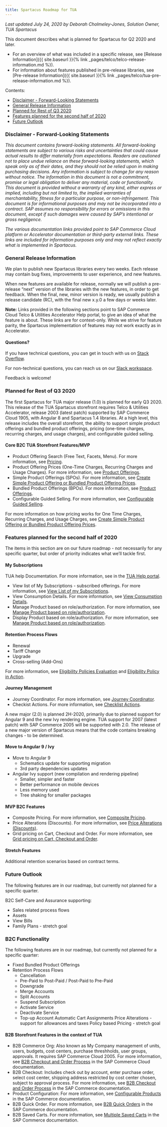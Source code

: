```yaml
---
title: Spartacus Roadmap for TUA
---
```


*Last updated July 24, 2020 by Deborah Cholmeley-Jones, Solution Owner, TUA Spartacus*

This document describes what is planned for Spartacus for Q2 2020 and later.

- For an overview of what was included in a specific release, see [Release Information]({{ site.baseurl }}{% link _pages/telco/telco-release-information.md %}).
- For information about features published in pre-release libraries, see [Pre-release Information]({{ site.baseurl }}{% link _pages/telco/tua-pre-release-information.md %}).  

Contents: 
- [Disclaimer - Forward-Looking Statements](#disclaimer---forward-looking-statements)
- [General Release Information](#general-release-information)
- [Planned for Rest of Q3 2020](#planned-for-rest-of-q3-2020)
- [Features planned for the second half of 2020](#features-planned-for-the-second-half-of-2020)
- [Future Outlook](#future-outlook)


### Disclaimer - Forward-Looking Statements

*This document contains forward-looking statements. All forward-looking statements are subject to various risks and uncertainties that could cause actual results to differ materially from expectations. Readers are cautioned not to place undue reliance on these forward-looking statements, which speak only as of their dates, and they should not be relied upon in making purchasing decisions. Any information is subject to change for any reason without notice. The information in this document is not a commitment, promise or legal obligation to deliver any material, code or functionality.  This document is provided without a warranty of any kind, either express or implied, including but not limited to, the implied warranties of merchantability, fitness for a particular purpose, or non-infringement. This document is for informational purposes and may not be incorporated into a contract. SAP assumes no responsibility for errors or omissions in this document, except if such damages were caused by SAP’s intentional or gross negligence.*

*The various documentation links provided point to SAP Commerce Cloud platform or Accelerator documentation or third-party external links. These links are included for information purposes only and may not reflect exactly what is implemented in Spartacus.*

### General Release Information

We plan to publish new Spartacus libraries every two weeks. Each release may contain bug fixes, improvements to user experience, and new features.

When new features are available for release, normally we will publish a pre-release “next” version of the libraries with the new features, in order to get feedback. When the final, new, minor version is ready, we usually publish a release candidate (RC), with the final new x.y.0 a few days or weeks later.

**Note:** Links provided in the following sections point to SAP Commerce Cloud Telco & Utilities Accelerator Help portal, to give an idea of what the feature is about. These links are for context-only.  While we strive for feature parity, the Spartacus implementation of features may not work exactly as in Accelerator.

#### Questions?

If you have technical questions, you can get in touch with us on [Stack Overflow](https://stackoverflow.com/questions/tagged/spartacus-storefront). 

For non-technical questions, you can reach us on our [Slack workspace](https://join.slack.com/t/spartacus-storefront/shared_invite/enQtNDM1OTI3OTMwNjU5LTg1NGVjZmFkZjQzODc1MzFhMjc3OTZmMzIzYzg0YjMwODJiY2YxYjA5MTE5NjVmN2E5NjMxNjEzMGNlMDRjMjU). 

Feedback is welcome! 

### Planned for Rest of Q3 2020

The first Spartacus for TUA major release (1.0) is planned for early Q3 2020. This release of the TUA Spartacus storefront requires Telco & Utilities Accelerator, release 2003 (latest patch) supported by SAP Commerce Cloud 1905, with Angular 8 and Spartacus 1.4 libraries. At a high level, this release includes the overall storefront, the ability to support simple product offerings and bundled product offerings, pricing (one-time charges, recurring charges, and usage charges), and configurable guided selling.  

#### Core B2C TUA Storefront Features/MVP 

- Product Offering Search (Free Text, Facets, Menu). For more information, see [Pricing](https://help.sap.com/viewer/32f0086927f44c9ab1199f1dab8833cd/2007/en-US/ad4430d10fc3477096752d83f935faf9.html).
- Product Offering Prices (One-Time Charges, Recurring Charges and Usage Charges). For more information, see [Product Offerings](https://help.sap.com/viewer/32f0086927f44c9ab1199f1dab8833cd/2007/en-US/315410098c024e50adf4c43373761936.html).
- Simple Product Offerings (SPOs). For more information, see [Create Simple Product Offering or Bundled Product Offering Prices](https://help.sap.com/viewer/32f0086927f44c9ab1199f1dab8833cd/2007/en-US/48680f49f884453f8596488073046631.html).
- Bundled Product Offerings (BPOs). For more information, see [Product Offerings](https://help.sap.com/viewer/32f0086927f44c9ab1199f1dab8833cd/2007/en-US/315410098c024e50adf4c43373761936.html).
- Configurable Guided Selling. For more information, see [Configurable Guided Selling](https://help.sap.com/viewer/32f0086927f44c9ab1199f1dab8833cd/2007/en-US/fa22e16db2524c0bb9b12c6102ba1b5d.html).

For more information on how pricing works for One Time Charges, Recurring Charges, and Usage Charges, see [Create Simple Product Offering or Bundled Product Offering Prices](https://help.sap.com/viewer/32f0086927f44c9ab1199f1dab8833cd/2007/en-US/48680f49f884453f8596488073046631.html).

### Features planned for the second half of 2020

The items in this section are on our future roadmap - not necessarily for any specific quarter, but order of priority indicates what we’ll tackle first.

#### My Subscriptions

TUA help Documentation. For more information, see in the [TUA Help portal](https://help.sap.com/viewer/product/TELCO_ACCELERATOR/2007/en-US).

- View list of My Subscriptions - subscribed offerings. For more information, see [View List of my Subscriptions](https://help.sap.com/viewer/32f0086927f44c9ab1199f1dab8833cd/2007/en-US/f488da777e9b49c3882eed1b95efd215.html).
- View Consumption Details. For more information, see [View Consumption Details](https://help.sap.com/viewer/32f0086927f44c9ab1199f1dab8833cd/2007/en-US/ba5f222fb5814829bd74eaf6e6505a9f.html).
- Manage Product based on role/authorization. For more information, see [Manage Product based on role/authorization](https://help.sap.com/viewer/32f0086927f44c9ab1199f1dab8833cd/2007/en-US/1ab69d2074ea4735a68b32b14652d2b9.html).
- Display Product based on role/authorization. For more information, see [Manage Product based on role/authorization](https://help.sap.com/viewer/32f0086927f44c9ab1199f1dab8833cd/2007/en-US/1ab69d2074ea4735a68b32b14652d2b9.html).

#### Retention Process Flows

- Renewal
- Tariff Change
- Upgrade
- Cross-selling (Add-Ons)

For more information, see [Eligibility Policies Evaluation](https://help.sap.com/viewer/32f0086927f44c9ab1199f1dab8833cd/2007/en-US/7a0412703ebd4cd3b5bd0d882c72c202.html) and [Eligibility Policy in Action](https://help.sap.com/viewer/32f0086927f44c9ab1199f1dab8833cd/2007/en-US/341e50fcd20149d68735656c5c1b1fff.html).

#### Journey Management

- Journey Coordinator. For more information, see [Journey Coordinator](https://help.sap.com/viewer/32f0086927f44c9ab1199f1dab8833cd/2007/en-US/39a59f20c92f4a0090c7ef2d007d623c.html).
- Checkist Actions. For more information, see [Checklist Actions](https://help.sap.com/viewer/c762d9007c5c4f38bafbe4788446983e/2007/en-US/9fead1b7969b425fa1c15fb985324b42.html).

A new major (2.0) is planned 2H-2020, primarily due to planned support for Angular 9 and the new Ivy rendering engine.  TUA support for 2007 (latest patch) with SAP Commerce 2005 will be supported with 2.0.  The release of a new major version of Spartacus means that the code contains breaking changes - to be determined.

#### Move to Angular 9 / Ivy

- Move to Angular 9 
    - Schematics update for supporting migration
    - 3rd party dependencies updates
- Angular Ivy support (new compilation and rendering pipeline)
    - Smaller, simpler and faster
    - Better performance on mobile devices
    - Less memory used
    - Tree shaking for smaller packages

#### MVP B2C Features

- Composite Pricing. For more information, see [Composite Pricing](https://help.sap.com/viewer/32f0086927f44c9ab1199f1dab8833cd/2007/en-US/2e0fa8602fff440ba756e1a0a8390ea3.html).
- Price Alterations (Discounts). For more information, see [Price Alterations (Discounts)](https://help.sap.com/viewer/32f0086927f44c9ab1199f1dab8833cd/2007/en-US/61b21155624e4a498632964bc566e1eb.html).
- Grid pricing on Cart, Checkout and Order. For more information, see [Grid pricing on Cart, Checkout and Order](https://help.sap.com/viewer/c762d9007c5c4f38bafbe4788446983e/2007/en-US/91a9faae27bb4a7f8baa46a57078cd61.html).

#### Stretch Features

Additional retention scenarios based on contract terms.

### Future Outlook

The following features are in our roadmap, but currently not planned for a specific quarter.

B2C Self-Care and Assurance supporting:

- Sales related process flows
- Assets
- View Bills
- Family Plans - stretch goal

### B2C Functionality

The following features are in our roadmap, but currently not planned for a specific quarter:

- Fixed Bundled Product Offerings
- Retention Process Flows
    - Cancellation
    - Pre-Paid to Post-Paid / Post-Paid to Pre-Paid
    - Downgrade
    - Merge Accounts
    - Split Accounts
    - Suspend Subscription
    - Activate Service
    - Deactivate Service
    - Top-up Account
Automatic Cart Assignments 
Price Alterations - support for allowances and taxes
Policy based Pricing - stretch goal

#### B2B Storefront Features in the context of TUA 

- B2B Commerce Org: Also known as My Company management of units, users, budgets, cost centers, purchase threshholds, user groups, approvals. It requires SAP Commerce Cloud 2005. For more information, see [B2B Checkout and Order Process](https://help.sap.com/viewer/4c33bf189ab9409e84e589295c36d96e/latest/en-US/8ac2500f8669101493e69e1392b970fd.html) in the SAP Commerce Cloud documentation.
- B2B Checkout: Includes check out by account, enter purchase order, select cost center, shipping address restricted by cost center chosen, subject to approval process. For more information, see [B2B Checkout and Order Process](https://help.sap.com/viewer/4c33bf189ab9409e84e589295c36d96e/2005/en-US/8ac2500f8669101493e69e1392b970fd.html) in the SAP Commerce documentation.
- Product Configuration: For more information, see [Configurable Products](https://help.sap.com/viewer/9d346683b0084da2938be8a285c0c27a/2005/en-US/478f616a46f84d668f8cd42c0259cdf0.html) in the SAP Commerce documentation.
- B2B Quick Order. For more information, see [B2B Quick Orders](https://help.sap.com/viewer/4c33bf189ab9409e84e589295c36d96e/2005/en-US/caf95981aa174660b3faf839a9dddbef.html) in the SAP Commerce documentation.
- B2B Saved Carts. For more information, see [Multiple Saved Carts](https://help.sap.com/viewer/4c33bf189ab9409e84e589295c36d96e/2005/en-US/caf95981aa174660b3faf839a9dddbef.html) in the SAP Commerce documentation.